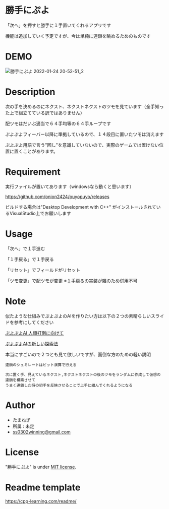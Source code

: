 
# 勝手にぷよ

「次へ」を押すと勝手に１手置いてくれるアプリです

機能は追加していく予定ですが、今は単純に連鎖を眺めるためのものです

# DEMO

![勝手にぷよ 2022-01-24 20-52-51_2](https://user-images.githubusercontent.com/28826492/150789795-23cbc933-f857-449a-8d8e-f94479f32f92.gif)

# Description

次の手を決めるのにネクスト、ネクストネクストのツモを見ています（全手知った上で組立てている訳ではありません）

配ツモはだいぶ適当で６４手均等の６４手ループです

ぷよぷよフィーバー以降に準拠しているので、１４段目に置いたツモは消えます

ぷよぷよ用語で言う"回し"を意識していないので、実際のゲームでは置けない位置に置くことがあります。

# Requirement

実行ファイルが置いてあります（windowsなら動くと思います）

https://github.com/onion2424/puyopuyo/releases

ビルドする場合は"Desktop Development with C++" がインストールされているVisualStudio上でお願いします

# Usage

「次へ」で１手進む

「１手戻る」で１手戻る

「リセット」でフィールドがリセット

「ツモ変更」で配ツモが変更  ※１手戻るの実装が雑のため併用不可

# Note

  似たような仕組みでぷよぷよのAIを作りたい方は以下の２つの素晴らしいスライドを参考にしてください
  
  [ぷよぷよAI 人類打倒に向けて](https://www.slideshare.net/mayahjp/puyoai-gpw2015)
  
  [ぷよぷよAIの新しい探索法](https://www.slideshare.net/takapt0226/ai-52214222)

  本当にすごいので２つとも見て欲しいですが、面倒な方のための軽い説明
  
  ```
  連鎖のシュミレートはビット演算で行える
  
  次に置く手、見えているネクスト,ネクストネクストの後のツモをランダムに作成して仮想の連鎖を構築させて
  うまく連鎖した時の初手を反映させることで上手に組んでくれるようになる
  ```

# Author

* たまねぎ
* 所属 : 未定
* ss0302winning@gmail.com

# License

"勝手にぷよ" is under [MIT license](https://en.wikipedia.org/wiki/MIT_License).


# Readme template 

https://cpp-learning.com/readme/
